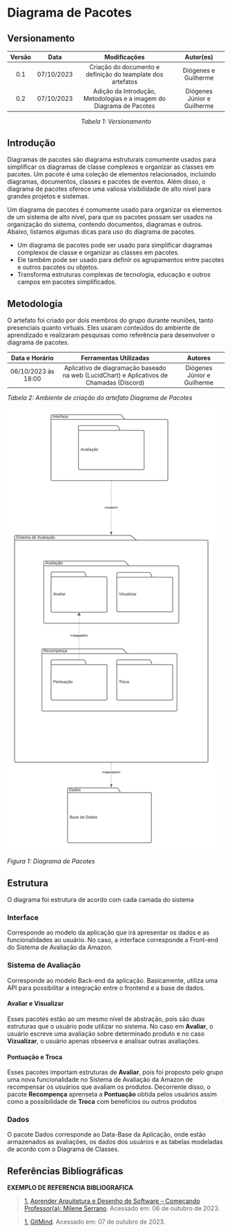 # Diagrama de Pacotes


## Versionamento
<center>

| **Versão** | **Data** | **Modificações** | **Autor(es)** |
| :--: | :--: | :--: | :--: |
| 0.1 | 07/10/2023 | Criação do documento e definição do teamplate dos artefatos | Diógenes e Guilherme |
| 0.2 | 07/10/2023 | Adição da Introdução, Metodologias e a imagem do Diagrama de Pacotes | Diógenes Júnior e Guilherme |

*Tabela 1: Versionamento*

</center>


## Introdução

Diagramas de pacotes são diagrama estruturais comumente usados para simplificar os diagramas de classe complexos e organizar as classes em pacotes. Um pacote é uma coleção de elementos relacionados, incluindo diagramas, documentos, classes e pacotes de eventos. Além disso, o diagrama de pacotes oferece uma valiosa visibilidade de alto nível para grandes projetos e sistemas.

Um diagrama de pacotes é comumente usado para organizar os elementos de um sistema de alto nível, para que os pacotes possam ser usados ​​na organização do sistema, contendo documentos, diagramas e outros. Abaixo, listamos algumas dicas para uso do diagrama de pacotes.

- Um diagrama de pacotes pode ser usado para simplificar diagramas complexos de classe e organizar as classes em pacotes.
- Ele também pode ser usado para definir os agrupamentos entre pacotes e outros pacotes ou objetos.
- Transforma estruturas complexas de tecnologia, educação e outros campos em pacotes simplificados.

## Metodologia

O artefato foi criado por dois membros do grupo durante reuniões, tanto presenciais quanto virtuais. Eles usaram conteúdos do ambiente de aprendizado e realizaram pesquisas como referência para desenvolver o diagrama de pacotes.

| **Data e Horário** | **Ferramentas Utilizadas** | **Autores** |
| :--: | :--: | :--: |
| 06/10/2023 às 18:00 | Aplicativo de diagramação baseado na web (LucidChart) e Aplicativos de Chamadas (Discord) | Diógenes Júnior e Guilherme |

*Tabela 2: Ambiente de criação do artefato Diagrama de Pacotes*

![Diagrama-de-Pacote](../../../Assets/Modelagem/Diagrama_de_Pacotes.png)

*Figura 1: Diagrama de Pacotes*

## Estrutura

O diagrama foi estrutura de acordo com cada camada do sistema

### Interface

Corresponde ao modelo da aplicação que irá apresentar os dados e as funcionalidades ao usuário. No caso, a interface corresponde a Front-end do Sistema de Avaliação da Amazon.

### Sistema de Avaliação

Corresponde ao modelo Back-end da aplicação. Basicamente, utiliza uma API para possibilitar a integração entre o frontend e a base de dados.

#### Avaliar e Visualizar

Esses pacotes estão ao um mesmo nível de abstração, pois são duas estruturas que o usuário pode utilizar no sistema. No caso em **Avaliar**, o usuário escreve uma avaliação sobre determinado produto e no caso **Vizualizar**, o usuário apenas obseerva e analisar outras avaliações.

#### Pontuação e Troca

Esses pacotes importam estruturas de **Avaliar**, pois foi proposto pelo grupo uma nova funcionalidade no Sistema de Avaliação da Amazon de recompensar os usuários que avaliam os produtos. Decorrente disso, o pacote **Recompença** aprenseta a **Pontuação** obtida pelos usuários assim como a possibilidade de **Troca** com benefícios ou outros produtos

### Dados

O pacote Dados corresponde ao Data-Base da Aplicação, onde estão armazenados as avaliações, os dados dos usuários e as tabelas modeladas de acordo com o Diagrama de Classes.

## Referências Bibliográficas
**EXEMPLO DE REFERENCIA BIBLIOGRAFICA**
> <a id="FTF1Ref" href="#FTF1">1.</a> [Aprender Arquitetura e Desenho de Software – Começando Professor(a): Milene Serrano](https://aprender3.unb.br/course/view.php?id=19535&section=1). Acessado em: 06 de outubro de 2023.

> <a id="FTF1Ref" href="#FTF1">1.</a> [GitMind](https://gitmind.com/pt/diagrama-de-pacotes.html). Acessado em: 07 de outubro de 2023.